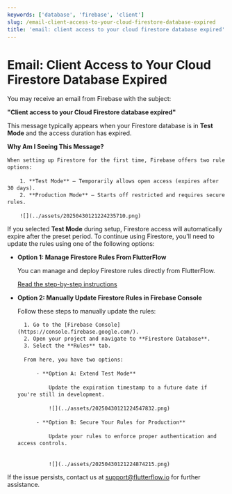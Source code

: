 ```yaml
---
keywords: ['database', 'firebase', 'client']
slug: /email-client-access-to-your-cloud-firestore-database-expired
title: 'email: client access to your cloud firestore database expired'
---
```

# Email: Client Access to Your Cloud Firestore Database Expired

You may receive an email from Firebase with the subject:

**"Client access to your Cloud Firestore database expired"**

This message typically appears when your Firestore database is in **Test Mode** and the access duration has expired.

**Why Am I Seeing This Message?**

    When setting up Firestore for the first time, Firebase offers two rule options:

        1. **Test Mode** – Temporarily allows open access (expires after 30 days).
        2. **Production Mode** – Starts off restricted and requires secure rules.

        ![](../assets/20250430121224235710.png)

If you selected **Test Mode** during setup, Firestore access will automatically expire after the preset period. To continue using Firestore, you'll need to update the rules using one of the following options:

- **Option 1: Manage Firestore Rules From FlutterFlow**

    You can manage and deploy Firestore rules directly from FlutterFlow.

    [  Read the step-by-step instructions](https://docs.flutterflow.io/integrations/database/cloud-firestore/firestore-rules/)

- **Option 2: Manually Update Firestore Rules in Firebase Console**

    Follow these steps to manually update the rules:

        1. Go to the [Firebase Console](https://console.firebase.google.com/).
        2. Open your project and navigate to **Firestore Database**.
        3. Select the **Rules** tab.

        From here, you have two options:

            - **Option A: Extend Test Mode**

                Update the expiration timestamp to a future date if you're still in development.

                ![](../assets/20250430121224547832.png)

            - **Option B: Secure Your Rules for Production**

                Update your rules to enforce proper authentication and access controls.


                ![](../assets/20250430121224874215.png)


If the issue persists, contact us at [support@flutterflow.io](mailto:support@flutterflow.io) for further assistance.
